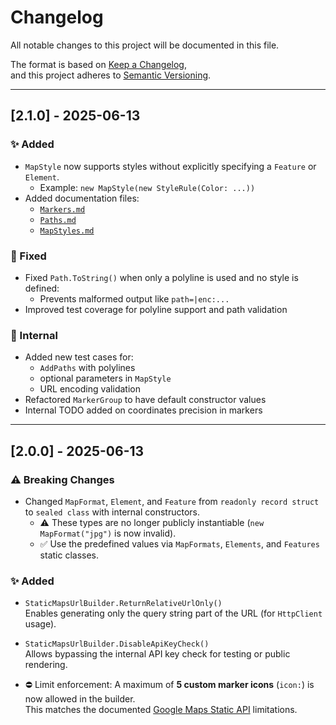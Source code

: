 ﻿# Changelog

All notable changes to this project will be documented in this file.

The format is based on [Keep a Changelog](https://keepachangelog.com/en/1.0.0/),  
and this project adheres to [Semantic Versioning](https://semver.org/spec/v2.0.0.html).

---

## [2.1.0] - 2025-06-13

### ✨ Added

- `MapStyle` now supports styles without explicitly specifying a `Feature` or `Element`.
  - Example: `new MapStyle(new StyleRule(Color: ...))`
- Added documentation files:
  - [`Markers.md`](docs/Markers.md)
  - [`Paths.md`](docs/Paths.md)
  - [`MapStyles.md`](docs/MapStyles.md)

### 🐛 Fixed

- Fixed `Path.ToString()` when only a polyline is used and no style is defined:
  - Prevents malformed output like `path=|enc:...`
- Improved test coverage for polyline support and path validation

### 🧪 Internal

- Added new test cases for:
  - `AddPaths` with polylines
  - optional parameters in `MapStyle`
  - URL encoding validation
- Refactored `MarkerGroup` to have default constructor values
- Internal TODO added on coordinates precision in markers

---

## [2.0.0] - 2025-06-13

### ⚠️ Breaking Changes

- Changed `MapFormat`, `Element`, and `Feature` from `readonly record struct` to `sealed class` with internal constructors.
    - ⚠️ These types are no longer publicly instantiable (`new MapFormat("jpg")` is now invalid).
    - ✅ Use the predefined values via `MapFormats`, `Elements`, and `Features` static classes.

### ✨ Added

- `StaticMapsUrlBuilder.ReturnRelativeUrlOnly()`  
  Enables generating only the query string part of the URL (for `HttpClient` usage).

- `StaticMapsUrlBuilder.DisableApiKeyCheck()`  
  Allows bypassing the internal API key check for testing or public rendering.

- ⛔ Limit enforcement: A maximum of **5 custom marker icons** (`icon:`) is now allowed in the builder.  
  This matches the documented [Google Maps Static API](https://developers.google.com/maps/documentation/maps-static/start#CustomIcons) limitations.